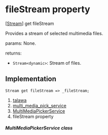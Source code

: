 
<div>

# fileStream property

</div>



[[Stream](https://api.flutter.dev/flutter/dart-core/Stream-class.html)]
get fileStream



Provides a stream of selected multimedia files.

params: None.

returns:

-   `Stream<dynamic>`: Stream of files.



## Implementation

``` language-dart
Stream get fileStream => _fileStream;
```








1.  [talawa](../../index.html)
2.  [multi_media_pick_service](../../services_third_party_service_multi_media_pick_service/)
3.  [MultiMediaPickerService](../../services_third_party_service_multi_media_pick_service/MultiMediaPickerService-class.html)
4.  fileStream property

##### MultiMediaPickerService class







